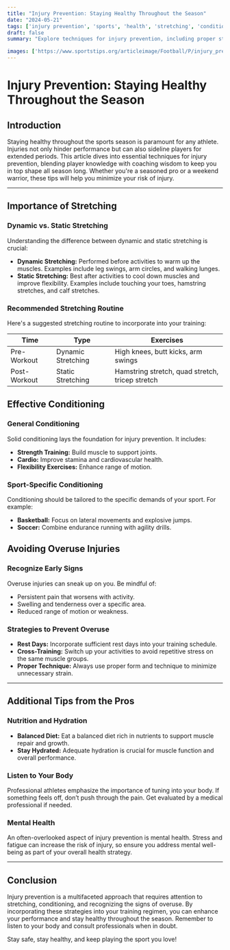 ```yaml
---
title: "Injury Prevention: Staying Healthy Throughout the Season"
date: "2024-05-21"
tags: ['injury prevention', 'sports', 'health', 'stretching', 'conditioning', 'coaching', 'athlete tips', 'season longevity', 'overuse']
draft: false
summary: "Explore techniques for injury prevention, including proper stretching, conditioning, and avoiding overuse to keep athletes healthy throughout the season."

images: ['https://www.sportstips.org/articleimage/Football/P/injury_prevention_staying_healthy_throughout_the_season.webp']
---
```


# Injury Prevention: Staying Healthy Throughout the Season

## Introduction

Staying healthy throughout the sports season is paramount for any athlete. Injuries not only hinder performance but can also sideline players for extended periods. This article dives into essential techniques for injury prevention, blending player knowledge with coaching wisdom to keep you in top shape all season long. Whether you're a seasoned pro or a weekend warrior, these tips will help you minimize your risk of injury.

---

## Importance of Stretching

### Dynamic vs. Static Stretching

Understanding the difference between dynamic and static stretching is crucial:

- **Dynamic Stretching:** Performed before activities to warm up the muscles. Examples include leg swings, arm circles, and walking lunges.
- **Static Stretching:** Best after activities to cool down muscles and improve flexibility. Examples include touching your toes, hamstring stretches, and calf stretches.

### Recommended Stretching Routine

Here's a suggested stretching routine to incorporate into your training:

| Time      | Type              | Exercises                                |
|-----------|-------------------|------------------------------------------|
| Pre-Workout | Dynamic Stretching | High knees, butt kicks, arm swings       |
| Post-Workout| Static Stretching | Hamstring stretch, quad stretch, tricep stretch |

## Effective Conditioning

### General Conditioning

Solid conditioning lays the foundation for injury prevention. It includes:

- **Strength Training:** Build muscle to support joints.
- **Cardio:** Improve stamina and cardiovascular health.
- **Flexibility Exercises:** Enhance range of motion.

### Sport-Specific Conditioning

Conditioning should be tailored to the specific demands of your sport. For example:

- **Basketball:** Focus on lateral movements and explosive jumps.
- **Soccer:** Combine endurance running with agility drills.

## Avoiding Overuse Injuries

### Recognize Early Signs

Overuse injuries can sneak up on you. Be mindful of:

- Persistent pain that worsens with activity.
- Swelling and tenderness over a specific area.
- Reduced range of motion or weakness.

### Strategies to Prevent Overuse

- **Rest Days:** Incorporate sufficient rest days into your training schedule.
- **Cross-Training:** Switch up your activities to avoid repetitive stress on the same muscle groups.
- **Proper Technique:** Always use proper form and technique to minimize unnecessary strain.

---

## Additional Tips from the Pros

### Nutrition and Hydration

- **Balanced Diet:** Eat a balanced diet rich in nutrients to support muscle repair and growth.
- **Stay Hydrated:** Adequate hydration is crucial for muscle function and overall performance.

### Listen to Your Body

Professional athletes emphasize the importance of tuning into your body. If something feels off, don’t push through the pain. Get evaluated by a medical professional if needed.

### Mental Health

An often-overlooked aspect of injury prevention is mental health. Stress and fatigue can increase the risk of injury, so ensure you address mental well-being as part of your overall health strategy.

---

## Conclusion

Injury prevention is a multifaceted approach that requires attention to stretching, conditioning, and recognizing the signs of overuse. By incorporating these strategies into your training regimen, you can enhance your performance and stay healthy throughout the season. Remember to listen to your body and consult professionals when in doubt.

Stay safe, stay healthy, and keep playing the sport you love!
```